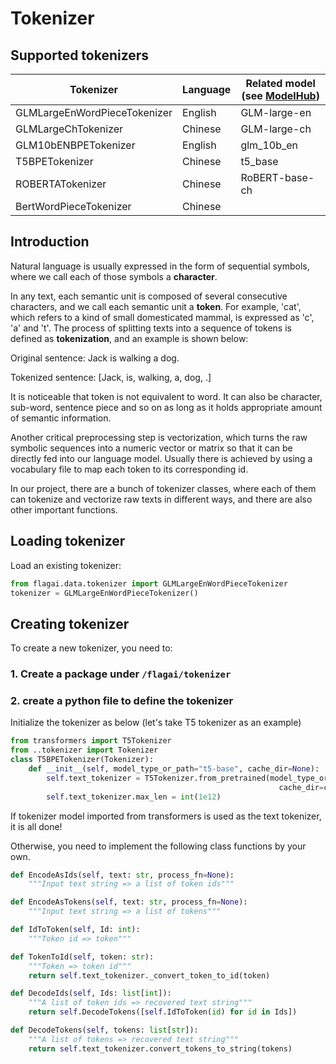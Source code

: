 # Tokenizer

## Supported tokenizers
| Tokenizer                    | Language | Related model (see [ModelHub](https://model.baai.ac.cn/models)) |
|------------------------------|----------|-----------------------------------------------------------------|
| GLMLargeEnWordPieceTokenizer | English  | GLM-large-en                                                    |
| GLMLargeChTokenizer          | Chinese  | GLM-large-ch                                                    |
| GLM10bENBPETokenizer         | English  | glm_10b_en                                                      |
| T5BPETokenizer               | Chinese  | t5_base                                                         |
| ROBERTATokenizer             | Chinese  | RoBERT-base-ch                                                  |
| BertWordPieceTokenizer       | Chinese  |                                                                 |

## Introduction

Natural language is usually expressed in the form of sequential symbols, 
where we call each of those symbols a **character**. 

In any text, each semantic unit is composed of several consecutive characters, 
and we call each semantic unit a **token**. For example, 'cat', which refers to a 
kind of small domesticated mammal, is expressed as 'c', 'a' and 't'. The process 
of splitting texts into a sequence of tokens is defined as **tokenization**, 
and an example is shown below:


Original sentence:                   Jack is walking a dog.

Tokenized sentence:    [Jack,   is,   walking,   a,   dog,    .]

It is noticeable that token is not equivalent to word. It can also be character, sub-word, sentence piece and so on as long as it holds appropriate amount of semantic information.

Another critical preprocessing step is vectorization,  which turns the raw symbolic sequences into a numeric vector or matrix so that it can be directly fed into our language model. Usually there is achieved by using a vocabulary file to map each token to its corresponding id.

In our project, there are a bunch of tokenizer classes, where each of them can tokenize and vectorize raw texts in different ways, and there are also other important functions.

## Loading tokenizer
Load an existing tokenizer:
```python
from flagai.data.tokenizer import GLMLargeEnWordPieceTokenizer
tokenizer = GLMLargeEnWordPieceTokenizer()
```

## Creating tokenizer
To create a new tokenizer, you need to:
### 1. Create a package under `/flagai/tokenizer`

### 2. create a python file to define the tokenizer

Initialize the tokenizer as below (let's take T5 tokenizer as an example)

```python
from transformers import T5Tokenizer
from ..tokenizer import Tokenizer
class T5BPETokenizer(Tokenizer):
    def __init__(self, model_type_or_path="t5-base", cache_dir=None):
        self.text_tokenizer = T5Tokenizer.from_pretrained(model_type_or_path,
                                                            cache_dir=cache_dir)
        self.text_tokenizer.max_len = int(1e12)
```
If tokenizer model imported from transformers is used as the text tokenizer, it is all done!

Otherwise, you need to implement the following class functions by your own.


```python
def EncodeAsIds(self, text: str, process_fn=None):
    """Input text string => a list of token ids"""

def EncodeAsTokens(self, text: str, process_fn=None):
    """Input text string => a list of tokens"""

def IdToToken(self, Id: int):
    """Token id => token"""

def TokenToId(self, token: str):
    """Token => token id"""
    return self.text_tokenizer._convert_token_to_id(token)

def DecodeIds(self, Ids: list[int]):
    """A list of token ids => recovered text string"""
    return self.DecodeTokens([self.IdToToken(id) for id in Ids])

def DecodeTokens(self, tokens: list[str]):
    """A list of tokens => recovered text string"""
    return self.text_tokenizer.convert_tokens_to_string(tokens)
```